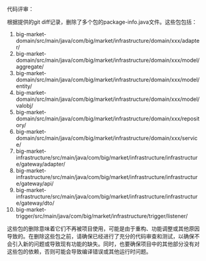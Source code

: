 代码评审：

根据提供的git diff记录，删除了多个包的package-info.java文件。这些包包括：

1. big-market-domain/src/main/java/com/big/market/infrastructure/domain/xxx/adapter/
2. big-market-domain/src/main/java/com/big/market/infrastructure/domain/xxx/model/aggregate/
3. big-market-domain/src/main/java/com/big/market/infrastructure/domain/xxx/model/entity/
4. big-market-domain/src/main/java/com/big/market/infrastructure/domain/xxx/model/valobj/
5. big-market-domain/src/main/java/com/big/market/infrastructure/domain/xxx/repository/
6. big-market-domain/src/main/java/com/big/market/infrastructure/domain/xxx/service/
7. big-market-infrastructure/src/main/java/com/big/market/infrastructure/infrastructure/gateway/adapter/
8. big-market-infrastructure/src/main/java/com/big/market/infrastructure/infrastructure/gateway/api/
9. big-market-infrastructure/src/main/java/com/big/market/infrastructure/infrastructure/gateway/dto/
10. big-market-trigger/src/main/java/com/big/market/infrastructure/trigger/listener/

这些包的删除意味着它们不再被项目使用，可能是由于重构、功能调整或其他原因导致的。在删除这些包之前，请确保已经进行了充分的代码审查和测试，以确保不会引入新的问题或导致现有功能的缺失。同时，也要确保项目中的其他部分没有对这些包的依赖，否则可能会导致编译错误或其他运行时问题。